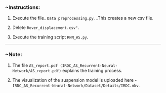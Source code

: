 


### ~Instructions:

1. Execute the file_ `Data preprocessing.py`. _This creates a new csv file.
  
2. Delete `Rover_displacement.csv"`.  
  
3. Execute the training script `RNN_AS.py`.

-------------------------------------------------------------------------------------------------------------------------------------------------------
### ~Note:  
1. The file `AS_report.pdf (IRDC_AS_Recurrent-Neural-Network/AS_report.pdf)` explains the training process.  

2. The visualization of the suspension model is uploaded here - `IRDC_AS_Recurrent-Neural-Network/Dataset/Details/IRDC.mkv`.


